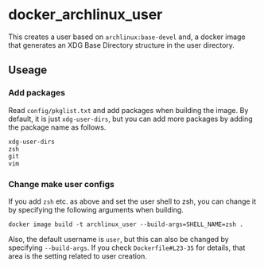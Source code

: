 # docker_archlinux_user

This creates a user based on `archlinux:base-devel` and, a docker image that generates an XDG Base Directory structure in the user directory.

## Useage

### Add packages

Read `config/pkglist.txt` and add packages when building the image.
By default, it is just `xdg-user-dirs`, but you can add more packages by adding the package name as follows.

```config/pkglist.txt
xdg-user-dirs
zsh
git
vim
```

### Change make user configs

If you add `zsh` etc. as above and set the user shell to zsh, you can change it by specifying the following arguments when building.

```zsh:terminal
docker image build -t archlinux_user --build-args=SHELL_NAME=zsh .
```

Also, the default username is `user`, but this can also be changed by specifying `--build-args`.
If you check `Dockerfile#L23-35` for details, that area is the setting related to user creation.
